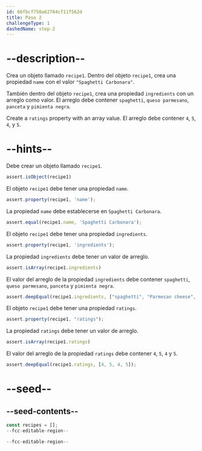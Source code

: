 ```yaml
---
id: 66fbcf750a62784cf11f562d
title: Paso 2
challengeType: 1
dashedName: step-2
---
```


# --description--

Crea un objeto llamado `recipe1`. Dentro del objeto `recipe1`, crea una propiedad `name` con el valor `"Spaghetti Carbonara"`.

También dentro del objeto `recipe1`, crea una propiedad `ingredients` con un arreglo como valor. El arreglo debe contener `spaghetti`, `queso parmesano`, `panceta` y `pimienta negra`.

Create a `ratings` property with an array value. El arreglo debe contener `4`, `5`, `4`, y `5`.

# --hints--

Debe crear un objeto llamado `recipe1`.

```js
assert.isObject(recipe1)
```

El objeto `recipe1` debe tener una propiedad `name`.

```js
assert.property(recipe1, 'name');
```

La propiedad `name` debe establecerse en `Spaghetti Carbonara`.

```js
assert.equal(recipe1.name, 'Spaghetti Carbonara');
```

El objeto `recipe1` debe tener una propiedad `ingredients`.

```js
assert.property(recipe1, 'ingredients');
```

La propiedad `ingredients` debe tener un valor de arreglo.

```js
assert.isArray(recipe1.ingredients)
```

El valor del arreglo de la propiedad `ingredients` debe contener `spaghetti`, `queso parmesano`, `panceta` y `pimienta negra`.

```js
assert.deepEqual(recipe1.ingredients, ["spaghetti", "Parmesan cheese", "pancetta", "black pepper"]);
```

El objeto `recipe1` debe tener una propiedad `ratings`.

```js
assert.property(recipe1, "ratings");
```

La propiedad `ratings` debe tener un valor de arreglo.

```js
assert.isArray(recipe1.ratings)
```

El valor del arreglo de la propiedad `ratings` debe contener `4`, `5`, `4` y `5`.

```js
assert.deepEqual(recipe1.ratings, [4, 5, 4, 5]);
```

# --seed--

## --seed-contents--

```js
const recipes = [];
--fcc-editable-region--

--fcc-editable-region--
```
